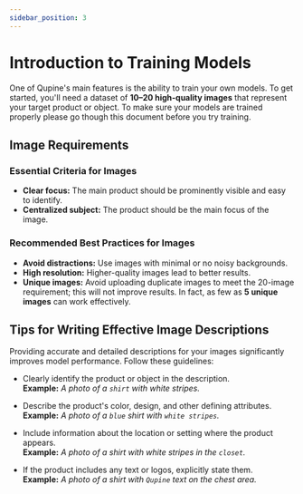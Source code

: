 ```yaml
---
sidebar_position: 3
---
```


# Introduction to Training Models

One of Qupine's main features is the ability to train your own models. To get started, you'll need a dataset of **10–20 high-quality images** that represent your target product or object. To make sure your models are trained properly please go though this document before you try training.

## Image Requirements

### Essential Criteria for Images

- **Clear focus:** The main product should be prominently visible and easy to identify.
- **Centralized subject:** The product should be the main focus of the image.

### Recommended Best Practices for Images

- **Avoid distractions:** Use images with minimal or no noisy backgrounds.
- **High resolution:** Higher-quality images lead to better results.
- **Unique images:** Avoid uploading duplicate images to meet the 20-image requirement; this will not improve results. In fact, as few as **5 unique images** can work effectively.

## Tips for Writing Effective Image Descriptions

Providing accurate and detailed descriptions for your images significantly improves model performance. Follow these guidelines:

- Clearly identify the product or object in the description.  
  **Example:** _A photo of a `shirt` with white stripes._

- Describe the product's color, design, and other defining attributes.  
  **Example:** _A photo of a `blue` shirt with `white stripes`._

- Include information about the location or setting where the product appears.  
  **Example:** _A photo of a shirt with white stripes in the `closet`._

- If the product includes any text or logos, explicitly state them.  
  **Example:** _A photo of a shirt with `Qupine` text on the chest area._
